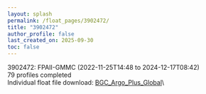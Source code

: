 ```yaml
---
layout: splash
permalink: /float_pages/3902472/
title: "3902472"
author_profile: false
last_created_on: 2025-09-30
toc: false
---
```

 
3902472: FPAII-GMMC (2022-11-25T14:48 to 2024-12-17T08:42)\
79 profiles completed\
Individual float file download: [BGC_Argo_Plus_Global](https://ftp.soest.hawaii.edu/bgc_argo_plus/Individual_Floats/outliers_removed/3902472_Sprof_processed.nc)\
